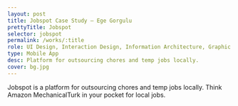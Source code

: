 ```yaml
---
layout: post
title: Jobspot Case Study — Ege Gorgulu
prettyTitle: Jobspot
selector: jobspot
permalink: /works/:title
role: UI Design, Interaction Design, Information Architecture, Graphic Design
type: Mobile App
desc: Platform for outsourcing chores and temp jobs locally.
cover: bg.jpg
---
```


Jobspot is a platform for outsourcing chores and temp jobs locally. Think Amazon MechanicalTurk in your pocket for local jobs.